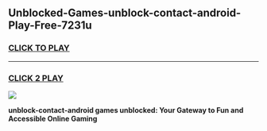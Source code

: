 
## Unblocked-Games-unblock-contact-android-Play-Free-7231u
<h3>
<a href="https://premium76.site?title=unblock-contact-android&ref=18A1">CLICK TO PLAY</a></h3>
<hr>

<h3>
<a href="https://premium76.site?title=unblock-contact-android&ref=18A1">CLICK 2 PLAY</a>
  
</h3>

<a href="https://premium76.site?title=unblock-contact-android&ref=18A1"><img src="https://clearcache.store/games.png"></a>


**unblock-contact-android games unblocked: Your Gateway to Fun and Accessible Online Gaming**
